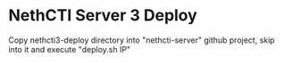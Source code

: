 # NethCTI Server 3 Deploy

Copy nethcti3-deploy directory into "nethcti-server" github project, skip into it and execute "deploy.sh IP"
